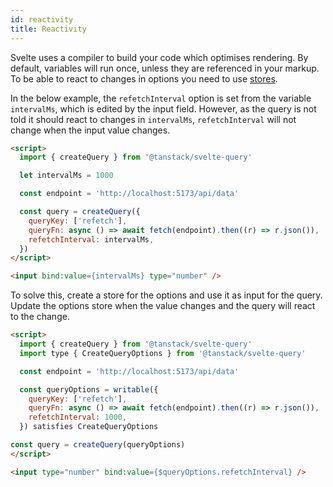 ```yaml
---
id: reactivity
title: Reactivity
---
```


Svelte uses a compiler to build your code which optimises rendering. By default, variables will run once, unless they are referenced in your markup. To be able to react to changes in options you need to use [stores](https://svelte.dev/docs/svelte-store).

In the below example, the `refetchInterval` option is set from the variable `intervalMs`, which is edited by the input field. However, as the query is not told it should react to changes in `intervalMs`, `refetchInterval` will not change when the input value changes.

```markdown
<script>
  import { createQuery } from '@tanstack/svelte-query'

  let intervalMs = 1000

  const endpoint = 'http://localhost:5173/api/data'

  const query = createQuery({
    queryKey: ['refetch'],
    queryFn: async () => await fetch(endpoint).then((r) => r.json()),
    refetchInterval: intervalMs,
  })
</script>

<input bind:value={intervalMs} type="number" />
```

To solve this, create a store for the options and use it as input for the query. Update the options store when the value changes and the query will react to the change.

```markdown
<script>
  import { createQuery } from '@tanstack/svelte-query'
  import type { CreateQueryOptions } from '@tanstack/svelte-query'

  const endpoint = 'http://localhost:5173/api/data'

  const queryOptions = writable({
    queryKey: ['refetch'],
    queryFn: async () => await fetch(endpoint).then((r) => r.json()),
    refetchInterval: 1000,
  }) satisfies CreateQueryOptions

const query = createQuery(queryOptions)
</script>

<input type="number" bind:value={$queryOptions.refetchInterval} />
```
